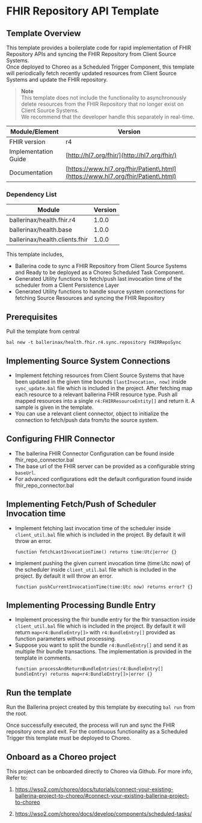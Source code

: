 # FHIR Repository API Template

## Template Overview

This template provides a boilerplate code for rapid implementation of FHIR Repository APIs and syncing the FHIR Repository from Client Source Systems.  
Once deployed to Choreo as a Scheduled Trigger Component, this template will periodically fetch recently updated resources from Client Source Systems and update the FHIR repository.  

> **Note**  
> This template does not include the functionality to asynchronously delete resources from the FHIR Repository that no longer exist on Client Source Systems.  
> We recommend that the developer handle this separately in real-time.  

| Module/Element       | Version |
|---| --- |
| FHIR version         | r4 |
| Implementation Guide | [http://hl7.org/fhir/](http://hl7.org/fhir/) |
| Documentation        | [https://www.hl7.org/fhir/Patient\.html](https://www.hl7.org/fhir/Patient\.html) |

### Dependency List

| Module                              | Version |
| ----------------------------------- |---------|
| ballerinax/health.fhir.r4           | 1.0.0   |
| ballerinax/health.base              | 1.0.0   |
| ballerinax/health.clients.fhir      | 1.0.0   |

This template includes,  

- Ballerina code to sync a FHIR Repository from Client Source Systems and Ready to be deployed as a Choreo Scheduled Task Component.  
- Generated Utility functions to fetch/push last invocation time of the scheduler from a Client Persistence Layer  
- Generated Utility functions to handle source system connections for fetching Source Resources and syncing the FHIR Repository 

## Prerequisites

Pull the template from central

`bal new -t ballerinax/health.fhir.r4.sync.repository FHIRRepoSync`

## Implementing Source System Connections

- Implement fetching resources from Client Source Systems that have been updated in the given time bounds `[lastInvocation, now]` inside `sync_update.bal` file which is included in the project. After fetching map each resource to a relevant ballerina FHIR resource type. Push all mapped resources into a single `r4:FHIRResourceEntity[]` and return it. A sample is given in the template.  
- You can use a relevant client connector, object to initialize the connection to fetch/push data from/to the source system.  

## Configuring FHIR Connector

- The ballerina FHIR Connector Configuration can be found inside fhir_repo_connector.bal  
- The base url of the FHIR server can be provided as a configurable string `baseUrl`.  
- For advanced configurations edit the default configuration found inside fhir_repo_connector.bal  

## Implementing Fetch/Push of Scheduler Invocation time

- Implement fetching last invocation time of the scheduler inside `client_util.bal` file which is included in the project. By default it will throw an error.
  ```bal
  function fetchLastInvocationTime() returns time:Utc|error {}
  ```
- Implement pushing the given current invocation time (time:Utc now) of the scheduler inside `client_util.bal` file which is included in the project. By default it will throw an error.
  ```bal
  function pushCurrentInvocationTime(time:Utc now) returns error? {}
  ```   

## Implementing Processing Bundle Entry

- Implement processing the fhir bundle entry for the fhir transaction inside `client_util.bal` file which is included in the project. By default it will return `map<r4:BundleEntry[]>` with `r4:BundleEntry[]` provided as function parameters without processing.
- Suppose you want to split the bundle `r4:BundleEntry[]` and send it as multiple fhir bundle transactions. The implementation is provided in the template in comments.
  ```bal
  function processAndReturnBundleEntries(r4:BundleEntry[] bundleEntry) returns map<r4:BundleEntry[]>|error {}
  ```

## Run the template

Run the Ballerina project created by this template by executing `bal run` from the root.  

Once successfully executed, the process will run and sync the FHIR repository once and exit. For the continuous functionality as a Scheduled Trigger this template must be deployed to Choreo.  

## Onboard as a Choreo project
This project can be onboarded directly to Choreo via Github.
For more info, Refer to: 
1. https://wso2.com/choreo/docs/tutorials/connect-your-existing-ballerina-project-to-choreo/#connect-your-existing-ballerina-project-to-choreo  

2. https://wso2.com/choreo/docs/develop/components/scheduled-tasks/

